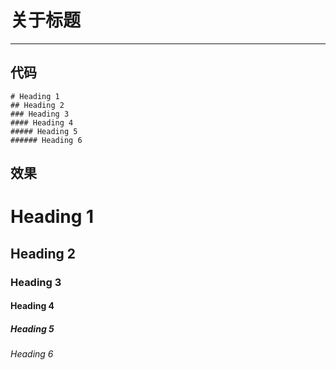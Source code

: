 # 关于标题  
-------  
## 代码
```
# Heading 1
## Heading 2
### Heading 3
#### Heading 4
##### Heading 5
###### Heading 6
```
## 效果  

# Heading 1
## Heading 2
### Heading 3
#### Heading 4
##### Heading 5
###### Heading 6
